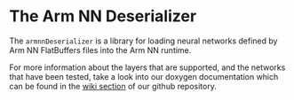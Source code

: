 # The Arm NN Deserializer

The `armnnDeserializer` is a library for loading neural networks defined by Arm NN FlatBuffers files
into the Arm NN runtime.

For more information about the layers that are supported, and the networks that have been tested,
take a look into our doxygen documentation which can be found in the [wiki section](https://github.com/ARM-software/armnn/wiki/Documentation) 
of our github repository.
